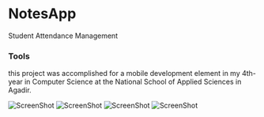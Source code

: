 # NotesApp

Student Attendance Management

### Tools

this project was accomplished for a mobile development element in my  4th-year in Computer Science at the National School of Applied Sciences in Agadir.

![ScreenShot](/assets/screenshots/1.jpg?height="700px"?width="400px")
![ScreenShot](/assets/screenshots/2.jpg)
![ScreenShot](/assets/screenshots/3.jpg)
![ScreenShot](/assets/screenshots/4.jpg)

